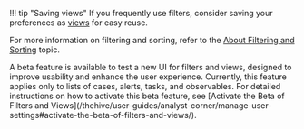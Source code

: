!!! tip "Saving views"
    If you frequently use filters, consider saving your preferences as [views](/thehive/user-guides/analyst-corner/about-views/) for easy reuse.

For more information on filtering and sorting, refer to the [About Filtering and Sorting](/thehive/user-guides/analyst-corner/about-filtering-and-sorting/) topic.

<!-- md:version 5.5.4 --> A beta feature is available to test a new UI for filters and views, designed to improve usability and enhance the user experience. Currently, this feature applies only to lists of cases, alerts, tasks, and observables. For detailed instructions on how to activate this beta feature, see [Activate the Beta of Filters and Views](/thehive/user-guides/analyst-corner/manage-user-settings#activate-the-beta-of-filters-and-views/).
